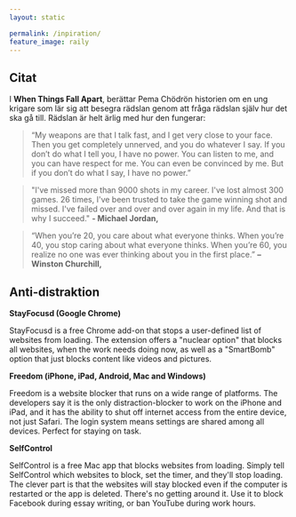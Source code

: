 ```yaml
---
layout: static

permalink: /inpiration/
feature_image: raily
---
```


## Citat

I **When Things Fall Apart**, berättar
Pema Chödrön historien om en ung krigare som lär sig att besegra rädslan genom att fråga rädslan själv hur det ska gå till. Rädslan är helt ärlig med hur den fungerar:

> “My weapons are that I talk fast, and I get very close to your face. Then you get completely unnerved, and you do whatever I say.
If you don’t do what I tell you, I have no power. You can listen to me, and you can have respect for me. You can even be convinced by me.
But if you don’t do what I say, I have no power.”

> "I've missed more than 9000 shots in my career. I've lost almost 300 games. 26 times, I've been trusted to take the game winning shot and missed. I've failed over and over and over again in my life. And that is why I succeed." **- Michael Jordan,**

> “When you’re 20, you care about what everyone thinks. When you’re 40, you stop caring about what everyone thinks. When you’re 60, you realize no one was ever thinking about you in the first place.” **– Winston Churchill,**

## Anti-distraktion

**StayFocusd (Google Chrome)**

StayFocusd is a free Chrome add-on that stops a user-defined list of websites from loading. The extension offers a "nuclear option" that blocks all websites, when the work needs doing now, as well as a "SmartBomb" option that just blocks content like videos and pictures.

**Freedom (iPhone, iPad, Android, Mac and Windows)**

Freedom is a website blocker that runs on a wide range of platforms. The developers say it is the only distraction-blocker to work on the iPhone and iPad, and it has the ability to shut off internet access from the entire device, not just Safari. The login system means settings are shared among all devices. Perfect for staying on task.

**SelfControl**

SelfControl is a free Mac app that blocks websites from loading. Simply tell SelfControl which websites to block, set the timer, and they'll stop loading. The clever part is that the websites will stay blocked even if the computer is restarted or the app is deleted. There's no getting around it. Use it to block Facebook during essay writing, or ban YouTube during work hours.
